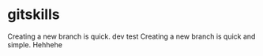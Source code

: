 # gitskills
Creating a new branch is quick.
dev test
Creating a new branch is quick and simple.
Hehhehe
